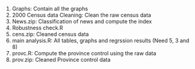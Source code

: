 1. Graphs: Contain all the graphs
2. 2000 Census data Cleaning: Clean the raw census data
3. News.zip: Classification of news and compute the index
4. Robustness check.R
5. cens.zip: Cleaned census data
6. main analysis.R: All tables, graphs and regrssion results (Need 5, 3 and 8) 
7. provc.R: Compute the province control using the raw data
8. prov.zip: Cleaned Province control data
